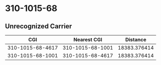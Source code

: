 # 310-1015-68
## Unrecognized Carrier


| CGI | Nearest CGI | Distance |
|-----|-------------|----------|
| 310-1015-68-4617 | 310-1015-68-1001 | 18383.376414 |
| 310-1015-68-1001 | 310-1015-68-4617 | 18383.376414 |
